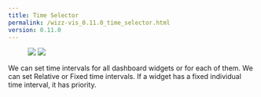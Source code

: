 ```yaml
---
title: Time Selector
permalink: /wizz-vis_0.11.0_time_selector.html
version: 0.11.0
---
```


<figure class="half">
    <a href="{{ '/assets/images/time_selector_1.png' | relative_url }}"><img src="{{ '/assets/images/time_selector_1.png' | relative_url }}"></a>
    <a href="{{ '/assets/images/time_selector_2.png' | relative_url }}"><img src="{{ '/assets/images/time_selector_2.png' | relative_url }}"></a>
    <figcaption></figcaption>
</figure>


We can set time intervals for all dashboard widgets or for each of them. We can set Relative or Fixed time intervals. If a widget has a fixed individual time interval, it has priority.

